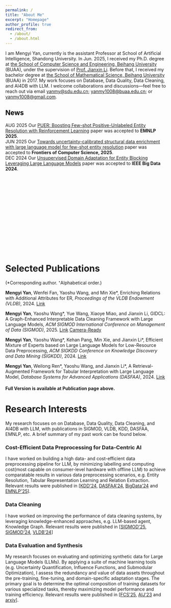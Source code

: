 ```yaml
---
permalink: /
title: "About Me"
excerpt: "Homepage"
author_profile: true
redirect_from: 
  - /about/
  - /about.html
---
```


<link href="bootstrap/css/bootstrap.min.css" rel="stylesheet">
<script src="bootstrap/js/bootstrap.bundle.min.js"></script>
<meta name="viewport" content="width=device-width, initial-scale=1.0">
<style>
    :root {
      font-size: 16px; /* 默认16px，改为18px（所有rem单位会按比例缩放） */
    }
</style>


I am Mengyi Yan, 
currently is the assistant Professor at School of Artificial Intelligence, Shandong University.
In Jun. 2025, I received my Ph.D. degree at [the School of Computer Science and Engineering, Beihang University](https://scse.buaa.edu.cn/) (BUAA), under the supervision of [Prof. Jianxin Li](https://scse.buaa.edu.cn/info/1546/10597.htm). 
Before that, I received my bachelor degree at [the School of Mathematical Science, Beihang University](https://math.buaa.edu.cn/) (BUAA) in 2017.
My work focuses on Database, Data Quality, Data Cleaning, and AI4DB with LLM. I welcome collaborations and discussions—feel free to reach out via email yanmy@sdu.edu.cn; yanmy1008@buaa.edu.cn; or yanmy1008@gmail.com.


<h2 style="color: black;">News</h2>
<ul style="list-style-type:disc; padding-left: 0; margin-left: 0;height: 400px;overflow: hidden;overflow-y: scroll;"> 
<li><span class="badge bg-success">AUG 2025</span> Our  <a href="https://authurlord.github.io/files/Conference/PUER_EMNLP.pdf">PUER: Boosting Few-shot Positive-Unlabeled Entity Resolution with Reinforcement Learning</a> paper was accepted to <b>EMNLP 2025</b>. </li>
<li><span class="badge bg-success">JUN 2025</span> Our  <a href="https://authurlord.github.io/files/Journal/FUSER_FCS.pdf">Towards uncertainty-calibrated structural data enrichment with large language model for few-shot entity resolution</a> paper was accepted to <b>Frontiers of Computer Science, 2025</b>. </li>
<li><span class="badge bg-success">DEC 2024</span> Our  <a href="https://authurlord.github.io/files/Conference/UEADB_BigData.pdf">Unsupervised Domain Adaptation for Entity Blocking Leveraging Large Language Models</a> paper was accepted to <b>IEEE Big Data 2024</b>. </li>
</ul>

# Selected Publications
(*Corresponding author. ⁺Alphabetical order.)

**Mengyi Yan**, Wenfei Fan, Yaoshu Wang, and Min Xie*, Enriching Relations with Additional Attributes for ER, *Proceedings of the VLDB Endowment (VLDB)*, 2024. [Link](https://dl.acm.org/doi/10.14778/3681954.3681987)

**Mengyi Yan**, Yaoshu Wang*, Yue Wang, Xiaoye Miao, and Jianxin Li, GIDCL: A Graph-Enhanced Interpretable Data Cleaning Framework with Large Language Models, *ACM SIGMOD International Conference on Management of Data (SIGMOD)*, 2025. [Link](https://github.com/SICS-Fundamental-Research-Center/GIDCL/blob/main/supplementary/GIDCL_Revision_v6_appendix.pdf) [Camera-Ready](https://doi.org/10.1145/3698811)

**Mengyi Yan**, Yaoshu Wang*, Kehan Pang, Min Xie, and Jianxin Li*, Efficient Mixture of Experts based on Large Language Models for Low-Resource Data Preprocessing, *ACM SIGKDD Conference on Knowledge Discovery and Data Mining (SIGKDD)*, 2024. [Link](https://dl.acm.org/doi/10.1145/3637528.3671873)

**Mengyi Yan**, Weilong Ren*, Yaoshu Wang, and Jianxin Li*, A Retrieval-Augmented Framework for Tabular Interpretation with Large Language Model, *Database Systems for Advanced Applications (DASFAA)*, 2024. [Link](https://github.com/SICS-Fundamental-Research-Center/RAFL/blob/master/supplementary/DASFAA_Camera_Ready.pdf)

#### Full Version is available at Publication page above.

# Research Interests
My research focuses on on Database, Data Quality, Data Cleaning, and AI4DB with LLM, with publications in SIGMOD, VLDB, KDD, DASFAA, EMNLP, etc. A brief summary of my past work can be found below.


### Cost-Efficient Data Preprocessing for Data-Centric AI

I have worked on building a high data- and cost-efficient data preprocessing pipeline for LLM, by minimizing labelling and computing cost(most capable on consumer-level hardware with offline LLM) to achieve comparatable results in various data preprocessing scenarios, e.g. Entity Resolution, Tabular Representation Learning and Relation Extraction. Relevant results were published in [[KDD'24](https://authurlord.github.io/files/Conference/MELD_KDD24.pdf), [DASFAA'24](https://authurlord.github.io/files/Conference/DASFAA_Camera_Ready.pdf), [BigData'24](https://authurlord.github.io/files/Conference/UEADB_BigData.pdf) and [EMNLP'25](https://authurlord.github.io/files/Conference/PUER_EMNLP.pdf)].

### Data Cleaning
I have worked on improving the performance of data cleaning systems, by leveraging knowledge-enhanced approaches, e.g. LLM-based agent, Knowledge Graph.  Relevant results were published in [[SIGMOD'25](https://authurlord.github.io/files/Conference/GIDCL-SIGMOD25.pdf), [SIGMOD'24](https://authurlord.github.io/files/Conference/SPLIT-SIGMOD24.pdf), [VLDB'24](https://authurlord.github.io/files/Conference/ENRICH-VLDB24.pdf)]

### Data Evaluation and Synthesis
My research focuses on evaluating and optimizing synthetic data for Large Language Models (LLMs). By applying a suite of machine learning tools (e.g.  Uncertainty Quantification, Influence Functions, and Submodular Optimization), I assess the redundancy and value of data assets throughout the pre-training, fine-tuning, and domain-specific adaptation stages. The primary goal is to determine the optimal composition of training datasets for various specialized tasks, thereby maximizing model performance and training efficiency. Relevant results were published in [[FCS'25](https://authurlord.github.io/files/Journal/FUSER_FCS.pdf), [AIJ'23](https://doi.org/10.1016/j.artint.2023.103886) and [arxiv](https://arxiv.org/pdf/1711.09219)].





<!--
# News
* (2024/11) Our [GPU-Accelerated Graph Cleaning with a Single Machine](https://hsiaoko.github.io/files/paper/miniclean_paper.pdf) paper was accepted to **SIGMOD 2025**.
* (2024/11) Our [A Single Machine System for Querying Big Graphs with PRAM](https://hsiaoko.github.io/files/paper/planar_paper.pdf) paper was accepted to **VLDB 2025**.
* (2024/10) Our [Deep Learning Service for Efficient Data Distribution Aware Sorting](https://hsiaoko.github.io/files/paper/NN-sort_paper.pdf) paper was accepted to **BigData 2024**.
* (2024/10) Our [HyperBlocker: Accelerating Rule-based Blocking in Entity Resolution using GPUs](https://hsiaoko.github.io/files/paper/HyperBlocker_full_paper.pdf) paper was accepted to **VLDB 2025**.
* (2023/04) Our [MiniGraph: Querying Big Graphs with a Single Machine](https://hsiaoko.github.io/files/paper/MiniGraph_full_paper.pdf) paper was accepted to **VLDB 2023**.
* (2022/02) Our [Deep and Collective Entity Resolution in Parallel](https://hsiaoko.github.io/files/paper/PER_paper.pdf) paper was accepted to **ICDE 2022**.
* (2021/09) I joined [Shenzhen Institute of Computing Science](https://en.sics.ac.cn) (SICS) as a research intern.
* (2021/07) Our [DLB: Deep Learning Based Load Balancing](https://hsiaoko.github.io/files/paper/DLB_paper.pdf) paper was accepted to **CLOUD 2021**.
* 
# Talks
* "MiniGraph: Querying Big Graphs with a Single Machine"
  * Great Bay Area Digital Tech Workshop, June 2023
  * VLDB conference, September 2023
* "DLB: Deep Learning Based Load Balancing"
  * IEEE CLOUD conference, September 2021


# Professional Services
### External Reviewer
* ICDE'24, ICDE'25

<br/><br/>
-->

<script type='text/javascript' id='clustrmaps' src='//cdn.clustrmaps.com/map_v2.js?cl=000000&w=230&t=tt&d=eHHOFbP732DR-cMe1ytaYJxII5gJ_ocpixMhAWlufLU&co=ffffff&ct=0a0909&cmn=00fff0&cmo=f3cefc'></script>
